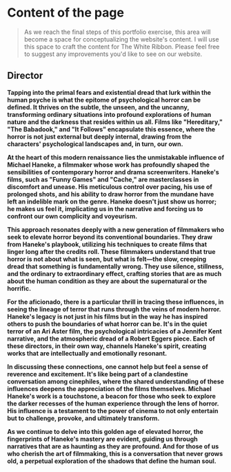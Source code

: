 # Content of the page
> As we reach the final steps of this portfolio exercise, this area will become a space for conceptualizing the website's content. I will use this space to craft the content for The White Ribbon. Please feel free to suggest any improvements you'd like to see on our website.

## Director

__Tapping into the primal fears and existential dread that lurk within the human psyche is what the epitome of psychological horror can be defined. It thrives on the subtle, the unseen, and the uncanny, transforming ordinary situations into profound explorations of human nature and the darkness that resides within us all. Films like "Hereditary," "The Babadook," and "It Follows" encapsulate this essence, where the horror is not just external but deeply internal, drawing from the characters' psychological landscapes and, in turn, our own.__

__At the heart of this modern renaissance lies the unmistakable influence of **Michael Haneke**, a filmmaker whose work has profoundly shaped the sensibilities of contemporary horror and drama screenwriters. Haneke's films, such as "Funny Games" and "Cache," are masterclasses in discomfort and unease. His meticulous control over pacing, his use of prolonged shots, and his ability to draw horror from the mundane have left an indelible mark on the genre. Haneke doesn't just show us horror; he makes us feel it, implicating us in the narrative and forcing us to confront our own complicity and voyeurism.__

__This approach resonates deeply with a new generation of filmmakers who seek to elevate horror beyond its conventional boundaries. They draw from Haneke's playbook, utilizing his techniques to create films that linger long after the credits roll. These filmmakers understand that true horror is not about what is seen, but what is felt—the slow, creeping dread that something is fundamentally wrong. They use silence, stillness, and the ordinary to extraordinary effect, crafting stories that are as much about the human condition as they are about the supernatural or the horrific.__

__For the aficionado, there is a particular thrill in tracing these influences, in seeing the lineage of terror that runs through the veins of modern horror. Haneke's legacy is not just in his films but in the way he has inspired others to push the boundaries of what horror can be. It's in the quiet terror of an Ari Aster film, the psychological intricacies of a Jennifer Kent narrative, and the atmospheric dread of a Robert Eggers piece. Each of these directors, in their own way, channels Haneke's spirit, creating works that are intellectually and emotionally resonant.__

__In discussing these connections, one cannot help but feel a sense of reverence and excitement. It's like being part of a clandestine conversation among cinephiles, where the shared understanding of these influences deepens the appreciation of the films themselves. Michael Haneke's work is a touchstone, a beacon for those who seek to explore the darker recesses of the human experience through the lens of horror. His influence is a testament to the power of cinema to not only entertain but to challenge, provoke, and ultimately transform.__

__As we continue to delve into this golden age of elevated horror, the fingerprints of Haneke's mastery are evident, guiding us through narratives that are as haunting as they are profound. And for those of us who cherish the art of filmmaking, this is a conversation that never grows old, a perpetual exploration of the shadows that define the human soul.__